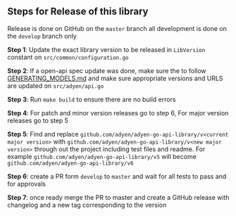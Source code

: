 ## Steps for Release of this library

Release is done on GitHub on the `master` branch all development is done on the `develop` branch only

**Step 1**: Update the exact library version to be released in `LibVersion` constant on `src/common/configuration.go`

**Step 2**: If a open-api spec update was done, make sure the to follow [GENERATING_MODELS.md](/GENERATING_MODELS.md) and make sure appropriate versions and URLS are updated on `src/adyen/api.go`

**Step 3**: Run `make build` to ensure there are no build errors

**Step 4**: For patch and minor version releases go to step 6, For major version releases go to step 5

**Step 5**: Find and replace `github.com/adyen/adyen-go-api-library/v<current major version>` with `github.com/adyen/adyen-go-api-library/v<new major version>` through out the project including test files and readme. For example `github.com/adyen/adyen-go-api-library/v5` will become `github.com/adyen/adyen-go-api-library/v6`

**Step 6**: create a PR form `develop` to `master` and wait for all tests to pass and for approvals

**Step 7**: once ready merge the PR to master and create a GitHub release with changelog and a new tag corresponding to the version
